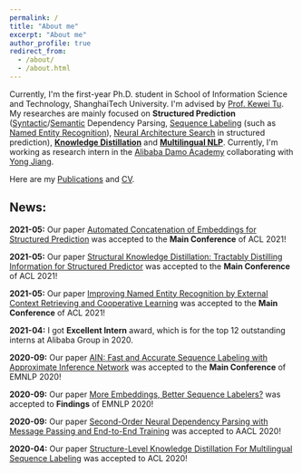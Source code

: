 ```yaml
---
permalink: /
title: "About me"
excerpt: "About me"
author_profile: true
redirect_from: 
  - /about/
  - /about.html
---
```


Currently, I'm the first-year Ph.D. student in School of Information Science and Technology, ShanghaiTech University. I'm advised by [Prof. Kewei Tu](http://faculty.sist.shanghaitech.edu.cn/faculty/tukw/). My researches are mainly focused on **Structured Prediction** ([Syntactic](https://wangxinyu0922.github.io/publication/aacl-2020-second)/[Semantic](https://wangxinyu0922.github.io/publication/acl-2019-second) Dependency Parsing, [Sequence Labeling](https://wangxinyu0922.github.io/publication/emnlp-2020-ain) (such as [Named Entity Recognition](https://wangxinyu0922.github.io/publication/acl-2021-retrieval)), [Neural Architecture Search](https://wangxinyu0922.github.io/publication/acl-2021-ace) in structured prediction), [**Knowledge Distillation**](https://wangxinyu0922.github.io/publication/acl-2021-structural) and [**Multilingual NLP**](https://wangxinyu0922.github.io/publication/acl-2020-structure). Currently, I'm working as research intern in the [Alibaba Damo Academy](http://damo.alibaba.com) collaborating with [Yong Jiang](http://jiangyong.site). 

Here are my [Publications](https://wangxinyu0922.github.io/publications/) and [CV](https://wangxinyu0922.github.io/cv/).

## News:

**2021-05:** Our paper [Automated Concatenation of Embeddings for Structured Prediction](https://wangxinyu0922.github.io/publication/acl-2021-ace) was accepted to the **Main Conference** of ACL 2021!

**2021-05:** Our paper [Structural Knowledge Distillation: Tractably Distilling Information for Structured Predictor](https://wangxinyu0922.github.io/publication/acl-2021-structural) was accepted to the **Main Conference** of ACL 2021!

**2021-05:** Our paper [Improving Named Entity Recognition by External Context Retrieving and Cooperative Learning](https://wangxinyu0922.github.io/publication/acl-2021-retrieval) was accepted to the **Main Conference** of ACL 2021!

**2021-04:** I got **Excellent Intern** award, which is for the top 12 outstanding interns at Alibaba Group in 2020. 

**2020-09:** Our paper [AIN: Fast and Accurate Sequence Labeling with Approximate Inference Network](https://wangxinyu0922.github.io/publication/emnlp-2020-ain) was accepted to the **Main Conference** of EMNLP 2020!

**2020-09:** Our paper [More Embeddings, Better Sequence Labelers?](https://wangxinyu0922.github.io/publication/emnlp-2020-empirical) was accepted to **Findings** of EMNLP 2020!

**2020-09:** Our paper [Second-Order Neural Dependency Parsing with Message Passing and End-to-End Training](https://wangxinyu0922.github.io/publication/aacl-2020-second) was accepted to AACL 2020!

**2020-04:** Our paper [Structure-Level Knowledge Distillation For Multilingual Sequence Labeling](https://wangxinyu0922.github.io/publication/acl-2020-structure) was accepted to ACL 2020!

<!-- <script type="text/javascript" id="clustrmaps" src="//cdn.clustrmaps.com/map_v2.js?d=7dXWzz_BFdF80Bt0k6e0-SW76O_S3FJ2XbK4i4aWW1s&cl=ffffff&w=a"></script> -->
<script type="text/javascript" id="clustrmaps" src="//cdn.clustrmaps.com/map_v2.js?cl=ffffff&w=a&t=tt&d=7dXWzz_BFdF80Bt0k6e0-SW76O_S3FJ2XbK4i4aWW1s"></script>